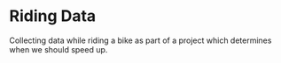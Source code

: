 #  Riding Data

Collecting data while riding a bike as part of a project which determines when we should speed up.